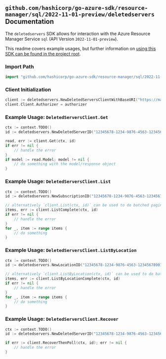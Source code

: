 
## `github.com/hashicorp/go-azure-sdk/resource-manager/sql/2022-11-01-preview/deletedservers` Documentation

The `deletedservers` SDK allows for interaction with the Azure Resource Manager Service `sql` (API Version `2022-11-01-preview`).

This readme covers example usages, but further information on [using this SDK can be found in the project root](https://github.com/hashicorp/go-azure-sdk/tree/main/docs).

### Import Path

```go
import "github.com/hashicorp/go-azure-sdk/resource-manager/sql/2022-11-01-preview/deletedservers"
```


### Client Initialization

```go
client := deletedservers.NewDeletedServersClientWithBaseURI("https://management.azure.com")
client.Client.Authorizer = authorizer
```


### Example Usage: `DeletedServersClient.Get`

```go
ctx := context.TODO()
id := deletedservers.NewDeletedServerID("12345678-1234-9876-4563-123456789012", "locationValue", "deletedServerValue")

read, err := client.Get(ctx, id)
if err != nil {
	// handle the error
}
if model := read.Model; model != nil {
	// do something with the model/response object
}
```


### Example Usage: `DeletedServersClient.List`

```go
ctx := context.TODO()
id := deletedservers.NewSubscriptionID("12345678-1234-9876-4563-123456789012")

// alternatively `client.List(ctx, id)` can be used to do batched pagination
items, err := client.ListComplete(ctx, id)
if err != nil {
	// handle the error
}
for _, item := range items {
	// do something
}
```


### Example Usage: `DeletedServersClient.ListByLocation`

```go
ctx := context.TODO()
id := deletedservers.NewLocationID("12345678-1234-9876-4563-123456789012", "locationValue")

// alternatively `client.ListByLocation(ctx, id)` can be used to do batched pagination
items, err := client.ListByLocationComplete(ctx, id)
if err != nil {
	// handle the error
}
for _, item := range items {
	// do something
}
```


### Example Usage: `DeletedServersClient.Recover`

```go
ctx := context.TODO()
id := deletedservers.NewDeletedServerID("12345678-1234-9876-4563-123456789012", "locationValue", "deletedServerValue")

if err := client.RecoverThenPoll(ctx, id); err != nil {
	// handle the error
}
```
